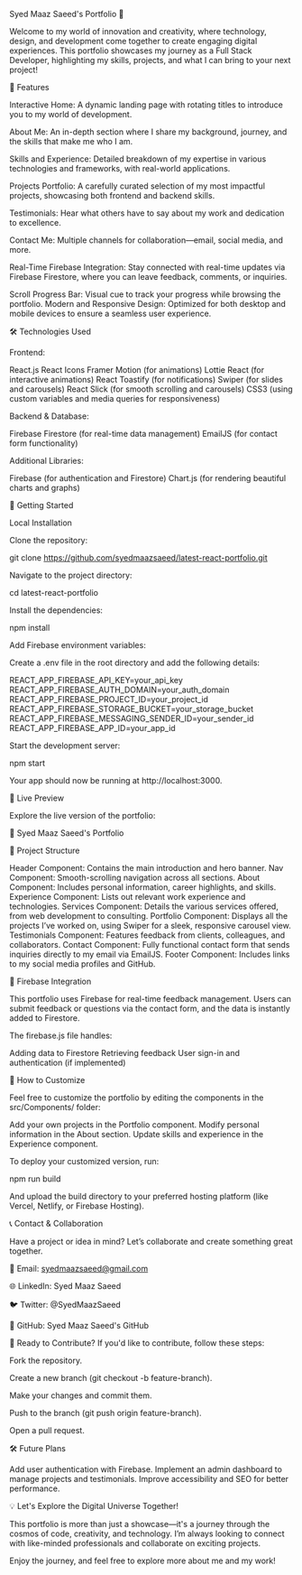 Syed Maaz Saeed's Portfolio 🚀

Welcome to my world of innovation and creativity, where technology, design, and development come together to create engaging digital experiences. This portfolio showcases my journey as a Full Stack Developer, highlighting my skills, projects, and what I can bring to your next project!

🌟 Features

Interactive Home: A dynamic landing page with rotating titles to introduce you to my world of development.

About Me: An in-depth section where I share my background, journey, and the skills that make me who I am.

Skills and Experience: Detailed breakdown of my expertise in various technologies and frameworks, with real-world applications.

Projects Portfolio: A carefully curated selection of my most impactful projects, showcasing both frontend and backend skills.

Testimonials: Hear what others have to say about my work and dedication to excellence.

Contact Me: Multiple channels for collaboration—email, social media, and more.

Real-Time Firebase Integration: Stay connected with real-time updates via Firebase Firestore, where you can leave feedback, comments, or inquiries.

Scroll Progress Bar: Visual cue to track your progress while browsing the portfolio.
Modern and Responsive Design: Optimized for both desktop and mobile devices to ensure a seamless user experience.

🛠️ Technologies Used

Frontend:

React.js
React Icons
Framer Motion (for animations)
Lottie React (for interactive animations)
React Toastify (for notifications)
Swiper (for slides and carousels)
React Slick (for smooth scrolling and carousels)
CSS3 (using custom variables and media queries for responsiveness)

Backend & Database:

Firebase Firestore (for real-time data management)
EmailJS (for contact form functionality)


Additional Libraries:

Firebase (for authentication and Firestore)
Chart.js (for rendering beautiful charts and graphs)

🚀 Getting Started

Local Installation

Clone the repository:

git clone https://github.com/syedmaazsaeed/latest-react-portfolio.git

Navigate to the project directory:

cd latest-react-portfolio

Install the dependencies:


npm install

Add Firebase environment variables:

Create a .env file in the root directory and add the following details:


REACT_APP_FIREBASE_API_KEY=your_api_key
REACT_APP_FIREBASE_AUTH_DOMAIN=your_auth_domain
REACT_APP_FIREBASE_PROJECT_ID=your_project_id
REACT_APP_FIREBASE_STORAGE_BUCKET=your_storage_bucket
REACT_APP_FIREBASE_MESSAGING_SENDER_ID=your_sender_id
REACT_APP_FIREBASE_APP_ID=your_app_id

Start the development server:

npm start

Your app should now be running at http://localhost:3000.

🌌 Live Preview

Explore the live version of the portfolio:

🔗 Syed Maaz Saeed's Portfolio

📂 Project Structure

Header Component: Contains the main introduction and hero banner.
Nav Component: Smooth-scrolling navigation across all sections.
About Component: Includes personal information, career highlights, and skills.
Experience Component: Lists out relevant work experience and technologies.
Services Component: Details the various services offered, from web development to consulting.
Portfolio Component: Displays all the projects I’ve worked on, using Swiper for a sleek, responsive carousel view.
Testimonials Component: Features feedback from clients, colleagues, and collaborators.
Contact Component: Fully functional contact form that sends inquiries directly to my email via EmailJS.
Footer Component: Includes links to my social media profiles and GitHub.


📜 Firebase Integration

This portfolio uses Firebase for real-time feedback management. Users can submit feedback or questions via the contact form, and the data is instantly added to Firestore.

The firebase.js file handles:

Adding data to Firestore
Retrieving feedback
User sign-in and authentication (if implemented)

🌟 How to Customize

Feel free to customize the portfolio by editing the components in the src/Components/ folder:

Add your own projects in the Portfolio component.
Modify personal information in the About section.
Update skills and experience in the Experience component.


To deploy your customized version, run:


npm run build

And upload the build directory to your preferred hosting platform (like Vercel, Netlify, or Firebase Hosting).

📞 Contact & Collaboration

Have a project or idea in mind? Let’s collaborate and create something great together.

📧 Email: syedmaazsaeed@gmail.com

🌐 LinkedIn: Syed Maaz Saeed

🐦 Twitter: @SyedMaazSaeed

🔗 GitHub: Syed Maaz Saeed's GitHub

🌟 Ready to Contribute?
If you'd like to contribute, follow these steps:

Fork the repository.

Create a new branch (git checkout -b feature-branch).

Make your changes and commit them.

Push to the branch (git push origin feature-branch).

Open a pull request.


🛠 Future Plans

Add user authentication with Firebase.
Implement an admin dashboard to manage projects and testimonials.
Improve accessibility and SEO for better performance.


💡 Let's Explore the Digital Universe Together!

This portfolio is more than just a showcase—it's a journey through the cosmos of code, creativity, and technology. I’m always looking to connect with like-minded professionals and collaborate on exciting projects.

Enjoy the journey, and feel free to explore more about me and my work!






